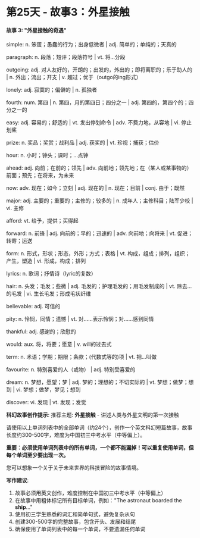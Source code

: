 # 第25天 - 故事3：外星接触

#### 故事 3: "外星接触的奇遇"

simple: n. 笨蛋；愚蠢的行为；出身低微者 | adj. 简单的；单纯的；天真的

paragraph: n. 段落；短评；段落符号 | vt. 将…分段

outgoing: adj. 对人友好的，开朗的；出发的，外出的；即将离职的；乐于助人的 | n. 外出；流出；开支 | v. 超过；优于（outgo的ing形式）

lonely: adj. 寂寞的；偏僻的 | n. 孤独者

fourth: num. 第四 | n. 第四，月的第四日；四分之一 | adj. 第四的，第四个的；四分之一的

easy: adj. 容易的；舒适的 | vt. 发出停划命令 | adv. 不费力地，从容地 | vi. 停止划桨

prize: n. 奖品；奖赏；战利品 | adj. 获奖的 | vt. 珍视；捕获；估价

hour: n. 小时；钟头；课时；…点钟

ahead: adj. 向前；在前的；领先 | adv. 向前地；领先地；在（某人或某事物的）前面；预先；在将来，为未来

now: adv. 现在；如今；立刻 | adj. 现在的 | n. 现在；目前 | conj. 由于；既然

major: adj. 主要的；重要的；主修的；较多的 | n.  成年人；主修科目；陆军少校 | vi. 主修

afford: vt. 给予，提供；买得起

forward: n. 前锋 | adj. 向前的；早的；迅速的 | adv. 向前地；向将来 | vt. 促进；转寄；运送

form: n. 形式，形状；形态，外形；方式；表格 | vt. 构成，组成；排列，组织；产生，塑造 | vi. 形成，构成；排列

lyrics: n. 歌词；抒情诗（lyric的复数）

hair: n. 头发；毛发；些微 | adj. 毛发的；护理毛发的；用毛发制成的 | vt. 除去…的毛发 | vi. 生长毛发；形成毛状纤维

believable: adj. 可信的

pity: n. 怜悯，同情；遗憾 | vt. 对……表示怜悯；对……感到同情

thankful: adj. 感谢的；欣慰的

would: aux. 将，将要；愿意 | v. will的过去式

term: n. 术语；学期；期限；条款；(代数式等的)项 | vt. 把…叫做

favourite: n. 特别喜爱的人（或物） | adj. 特别受喜爱的

dream: n. 梦想，愿望；梦 | adj. 梦的；理想的；不切实际的 | vt. 梦想；做梦；想到 | vi. 梦想；做梦，梦见；想到

discover: vi. 发现 | vt. 发现；发觉

**科幻故事创作提示**:
推荐主题: **外星接触** - 讲述人类与外星文明的第一次接触

请使用以上单词列表中的全部单词（约24个），创作一个英文科幻短篇故事，故事长度约300-500字，难度为中国初三中考水平（中等偏上）。

**重要：必须使用单词列表中的所有单词，一个都不能漏掉！可以重复使用单词，但每个单词至少要出现一次。**

您可以想象一个关于关于未来世界的科技冒险的故事情境。

**写作建议**: 
1. 故事必须用英文创作，难度控制在中国初三中考水平（中等偏上）
2. 在故事中用粗体标记所有目标单词，例如："The astronaut boarded the **ship**..."
3. 使用初三学生熟悉的词汇和简单句式，避免复杂从句
4. 创建300-500字的完整故事，包含开头、发展和结尾
5. 确保使用了单词列表中的每一个单词，不要遗漏任何单词
